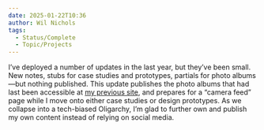```yaml
---
date: 2025-01-22T10:36
author: Wil Nichols
tags:
  - Status/Complete
  - Topic/Projects
---
```


I’ve deployed a number of updates in the last year, but they’ve been small. New notes, stubs for case studies and prototypes, partials for photo albums—but nothing published. This update publishes the photo albums that had last been accessible at [my previous site](https://photography.wilnichols.com), and prepares for a “camera feed” page while I move onto either case studies or design prototypes. As we collapse into a tech-biased Oligarchy, I’m glad to further own and publish my own content instead of relying on social media.
 